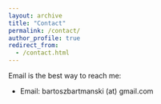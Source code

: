 ```yaml
---
layout: archive
title: "Contact"
permalink: /contact/
author_profile: true
redirect_from:
  - /contact.html
---
```


Email is the best way to reach me:

* Email: bartoszbartmanski (at) gmail.com
